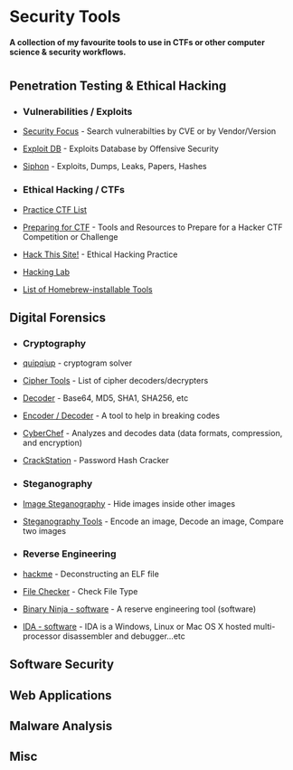 # Security Tools
#### A collection of my favourite tools to use in CTFs or other computer science & security workflows.
#

## Penetration Testing & Ethical Hacking 

* ### Vulnerabilities / Exploits
* [Security Focus](http://www.securityfocus.com/vulnerabilities) - Search vulnerabilties by CVE or by Vendor/Version
* [Exploit DB](https://www.exploit-db.com/) - Exploits Database by Offensive Security
* [Siphon](http://siph0n.in/) - Exploits, Dumps, Leaks, Papers, Hashes

* ### Ethical Hacking / CTFs
* [Practice CTF List](http://captf.com/practice-ctf/) 
* [Preparing for CTF](http://resources.infosecinstitute.com/tools-of-trade-and-resources-to-prepare-in-a-hacker-ctf-competition-or-challenge/#gref) - Tools and Resources to Prepare for a Hacker CTF Competition or Challenge
* [Hack This Site!](https://www.hackthissite.org/) - Ethical Hacking Practice
* [Hacking Lab](https://www.hacking-lab.com/index.html) 
* [List of Homebrew-installable Tools](https://github.com/sidaf/homebrew-pentest)

## Digital Forensics
* ### Cryptography
* [quipqiup](https://quipqiup.com/) - cryptogram solver
* [Cipher Tools](http://rumkin.com/tools/cipher/) - List of cipher decoders/decrypters  
* [Decoder](https://emn178.github.io/online-tools/) - Base64, MD5, SHA1, SHA256, etc
* [Encoder / Decoder](https://tech.pookey.co.uk/non-wp/encoder-decoder.php) - A tool to help in breaking codes
* [CyberChef](https://gchq.github.io/CyberChef/) - Analyzes and decodes data (data formats, compression, and encryption)
* [CrackStation](https://crackstation.net/) - Password Hash Cracker

* ### Steganography
* [Image Steganography](http://incoherency.co.uk/image-steganography/#unhide) - Hide images inside other images
* [Steganography Tools](https://futureboy.us/stegano/) - Encode an image, Decode an image, Compare two images

* ### Reverse Engineering
* [hackme](http://www.manoharvanga.com/hackme/) - Deconstructing an ELF file
* [File Checker](http://checkfiletype.com/) - Check File Type
* [Binary Ninja - software](https://binary.ninja/) - A reserve engineering tool (software)
* [IDA - software](https://www.hex-rays.com/products/ida/index.shtml) - IDA is a Windows, Linux or Mac OS X hosted multi-processor disassembler and debugger...etc

## Software Security
## Web Applications
## Malware Analysis 
## Misc





